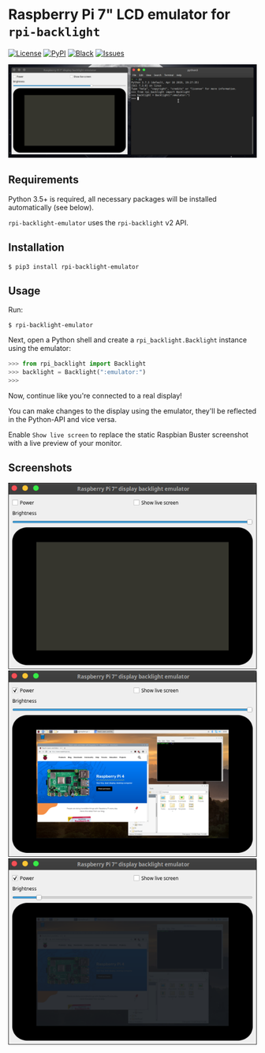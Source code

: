 # Raspberry Pi 7" LCD emulator for `rpi-backlight`

[![License](https://img.shields.io/github/license/mashape/apistatus.svg)](ttps://github.com/linusg/rpi-backlight-emulator/blob/master/LICENSE)
[![PyPI](https://img.shields.io/pypi/v/rpi-backlight-emulator.svg)](https://pypi.org/project/rpi-backlight-emulator/)
[![Black](https://img.shields.io/badge/code%20style-black-000000.svg)](https://github.com/ambv/black)
[![Issues](https://img.shields.io/github/issues/linusg/rpi-backlight-emulator.svg)](https://github.com/linusg/rpi-backlight-emulator/issues)

![Demo](https://raw.githubusercontent.com/linusg/rpi-backlight-emulator/master/docs/demo.gif)

## Requirements

Python 3.5+ is required, all necessary packages will be installed automatically (see below).

`rpi-backlight-emulator` uses the `rpi-backlight` v2 API.

## Installation

```
$ pip3 install rpi-backlight-emulator
```

## Usage

Run:

```
$ rpi-backlight-emulator
```

Next, open a Python shell and create a `rpi_backlight.Backlight` instance using the emulator:

```python
>>> from rpi_backlight import Backlight
>>> backlight = Backlight(":emulator:")
>>>
```

Now, continue like you're connected to a real display!

You can make changes to the display using the emulator, they'll be reflected in the Python-API and vice versa.

Enable `Show live screen` to replace the static Raspbian Buster screenshot with a live preview of your monitor.

## Screenshots

![Display off](https://raw.githubusercontent.com/linusg/rpi-backlight-emulator/master/docs/screenshot_display_off.png)
![Display on](https://raw.githubusercontent.com/linusg/rpi-backlight-emulator/master/docs/screenshot_display_on.png)
![Brightness low](https://raw.githubusercontent.com/linusg/rpi-backlight-emulator/master/docs/screenshot_brightness_low.png)